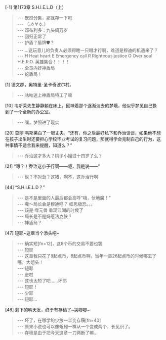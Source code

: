 
[-1] 第1173章 S.H.I.E.L.D（上）
>--- 既然分集，那就存一下吧<br>
>--- （｡ò ∀ ó｡）<br>
>--- 邓布利多：九头鸽万岁<br>
>--- 回归正常了<br>
>--- 护盾？盾牌🛡️？<br>
>--- …这玩意儿的负责人必须得瞎一只眼才行啊，难道是穆迪的机遇来了？<br>
>--- H Heat heart
E Emergency call
R Righteous justice
O Over soul
H.E.R.O. 英雄集合！！！！<br>
>--- 全员内奸神盾局<br>
>--- 蛇盾局！<br>

[1] 德文郡，奥特里-圣卡奇波尔村。
>--- 咕咕迷上神盾局特工了嘛<br>

[10] 韦斯莱先生静静躺在床上，回味着那个逐渐淡去的梦境，他似乎梦见自己换到了一个全新的办公室。
>--- 嘿，梦照进了现实<br>

[20] 莫丽·韦斯莱白了一眼丈夫，“还有，你之后最好私下和乔治谈谈，如果他不想在孩子出生时还要担心学校毕业考试的复习问题，那就得学会克制自己的行为，这种事情不适合我来提醒，知道么？”
>--- 乔治这才多大？桃子小姐过十四岁了么？<br>

[21] “嗯？！乔治这小子行啊——呃，我是说——”
>--- 诶？不对劲？这猪，啊不，这乔治行啊<br>

[44] “S.H.I.E.L.D？”
>--- 是不是里面的人最后都会高呼“嗨，伏地魔！”<br>
>--- 嘶～局长会是穆迪吗？
细思极恐。。。<br>
>--- 该是 噬元兽 重现江湖的时候了<br>
>--- 局长是不是妈惹法克侠？<br>
>--- 神盾局？<br>

[47] 短耶~这章当个添头吧~
>--- 确实短[fn=12]，这8个币的交易不要也罢<br>
>--- 短耶<br>
>--- 这章我只花了8起点币，8起点币啊，当年一章26起点币的时候哪去了噻，大姐头！<br>
>--- 短耶<br>
>--- 逊啦<br>
>--- 这也太短了吧……坏耶<br>
>--- 短耶！<br>
>--- 少耶<br>
>--- 短耶...<br>

[48] 剩下的明天发，终于有存稿了~哭唧唧~
>--- 坏了，在哪学的少放一半变存稿[fn=40]<br>
>--- 原来小说也可以像蚯蚓一样从一个变成两个，长见识了。<br>
>--- 存稿是由于把今天这章一刀两断了嘛...<br>
